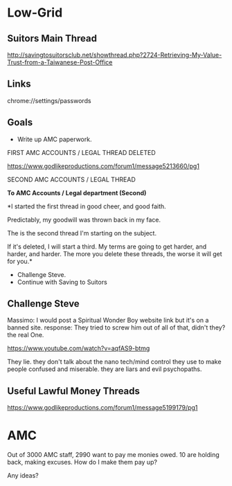 # Low-Grid

## Suitors Main Thread

http://savingtosuitorsclub.net/showthread.php?2724-Retrieving-My-Value-Trust-from-a-Taiwanese-Post-Office

## Links

chrome://settings/passwords

## Goals

- Write up AMC paperwork. 

FIRST AMC ACCOUNTS / LEGAL THREAD DELETED

https://www.godlikeproductions.com/forum1/message5213660/pg1

SECOND AMC ACCOUNTS / LEGAL THREAD

**To AMC Accounts / Legal department (Second)**

*I started the first thread in good cheer, and good faith.

Predictably, my goodwill was thrown back in my face.

The is the second thread I'm starting on the subject.

If it's deleted, I will start a third. My terms are going to get harder, and harder, and harder. The more you delete these threads, the worse it will get for you.*


- Challenge Steve.
- Continue with Saving to Suitors  


## Challenge Steve

Massimo: I would post a Spiritual Wonder Boy website link but it's on a banned site.
response: They tried to screw him out of all of that, didn't they? the real One.

https://www.youtube.com/watch?v=aqfAS9-btmg

They lie. they don't talk about the nano tech/mind control they use to make people confused and miserable. they are liars and evil psychopaths.


## Useful Lawful Money Threads

https://www.godlikeproductions.com/forum1/message5199179/pg1



# AMC

Out of 3000 AMC staff, 2990 want to pay me monies owed. 10 are holding back, making excuses.
How do I make them pay up?

Any ideas?
